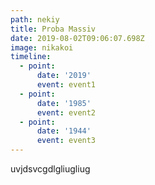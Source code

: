 ```yaml
---
path: nekiy
title: Proba Massiv
date: 2019-08-02T09:06:07.698Z
image: nikakoi
timeline:
  - point:
      date: '2019'
      event: event1
  - point:
      date: '1985'
      event: event2
  - point:
      date: '1944'
      event: event3
---
```

uvjdsvcgdlgliugliug
